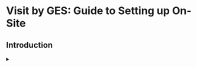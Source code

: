 # Visit by GES: Guide to Setting up On-Site

## Introduction
<details><summary></summary> 

Some of the most critical features of Visit are used onsite. It’s important to ensure you get these set up correctly to provide an efficient service to the visitors and exhibitors, and to collect accurate data.

This guide will help you get up and running with the following systems:

## EventBox
<details><summary></summary>

This is a tailor-made system which performs many of the functions at the event entrance: registration of new visitors (including self-service tools), badge printing (including collection using a code), access control, and tools to manage exhibitor’s Visit Connect accounts for lead capture.

 <img style="float: right; width: 213px; height: 142px; margin: 10px;" src="./Images/visit_by_ges/1.jpg">   
  
EventBox can also be used for access control to seminars.

It runs on a PC, either using a USB memory stick, or installed on the hard drive.
</details>

## Visit Go
<details><summary></summary>

This software provides access control features, and Covid health checks by scanning approved government covid codes. It runs on a smartphone or tablet using the built-in camera.
</details>

## Data Pens
<details><summary></summary>

<img style="float: left; width: 173px; height: 116px; margin: 10px;" src="./Images/visit_by_ges/2.jpg">
  
Where it is not convenient to place an EventBox by a seminar entrance, access control for seminars can also be done with a datapen. This is a small battery-powered handheld device that scans and records standard barcodes. You will need to issue these datapens to link to each seminar, and ‘download’ them to store the data in Visit.
</details> 

## Touchpoints
<details><summary></summary>

A touchpoint is a small device that you mount in a visible place for Visitors too see. It is linked to a particular activity, exhibitor, product, or seminar room. 
  
<img style="float: right; width: 213px; height: 142px; margin: 10px;" src="./Images/visit_by_ges/3.jpg">
  
When the visitor taps the touchpoint with a suitable badge, the touchpoint records the badge details and time. For exhibitors, this generates lead information (including details of the product the visitor expressed an interest in). For organisers, it tracks entry to seminars or particular activities or interests.

Touchpoints only work if the event uses badges containing an NFC chip.
</details>
</details>
